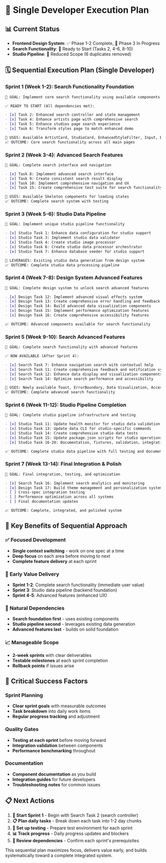 # 🎯 Single Developer Execution Plan

## 📊 Current Status

- **Frontend Design System**: ✅ Phase 1-2 Complete, 🔄 Phase 3 In Progress
- **Search Functionality**: 🚀 Ready to Start (Tasks 2, 4-6, 8-10)
- **Studio Pipeline**: 🔧 Reduced Scope (6 duplicates removed)

## 🗓️ Sequential Execution Plan (Single Developer)

### **Sprint 1 (Week 1-2): Search Functionality Foundation**

```markdown
🎯 GOAL: Implement core search functionality using available components

✅ READY TO START (All dependencies met):

- [x] Task 2: Enhanced search controller and state management
- [x] Task 4: Enhance artists page with comprehensive search
- [x] Task 5: Enhance studios page search experience
- [x] Task 6: Transform styles page to match enhanced demo

🔧 USES: Available ArtistCard, StudioCard, EnhancedStyleFilter, Input, Button, Card, Badge, Tag components
📈 OUTCOME: Core search functionality across all main pages
```

### **Sprint 2 (Week 3-4): Advanced Search Features**

```markdown
🎯 GOAL: Complete search interface and navigation

- [x] Task 8: Implement advanced search interface
- [x] Task 9: Create consistent search result display
- [x] Task 10: Implement comprehensive navigation and UX
- [x] Task 15: Create comprehensive test suite for search functionality

🔧 USES: Available Skeleton components for loading states
📈 OUTCOME: Complete search system with testing
```

### **Sprint 3 (Week 5-6): Studio Data Pipeline**

```markdown
🎯 GOAL: Implement unique studio pipeline functionality

- [x] Studio Task 1: Enhance data configuration for studio support
- [x] Studio Task 3: Implement studio data validator
- [x] Studio Task 4: Create studio image processor
- [x] Studio Task 6: Create studio data processor orchestrator
- [x] Studio Task 7: Enhance database seeder for studio support

🔧 LEVERAGES: Existing studio data generation from design system
📈 OUTCOME: Complete studio data processing pipeline
```

### **Sprint 4 (Week 7-8): Design System Advanced Features**

```markdown
🎯 GOAL: Complete design system to unlock search advanced features

- [x] Design Task 12: Implement advanced visual effects system
- [x] Design Task 13: Create comprehensive error handling and feedback system
- [x] Design Task 14: Build advanced data visualization components
- [x] Design Task 15: Implement performance optimization features
- [x] Design Task 16: Create comprehensive accessibility features

📈 OUTCOME: Advanced components available for search functionality
```

### **Sprint 5 (Week 9-10): Search Advanced Features**

```markdown
🎯 GOAL: Complete search functionality with advanced features

✅ NOW AVAILABLE (After Sprint 4):

- [x] Search Task 7: Enhance navigation search with contextual help
- [x] Search Task 11: Create comprehensive feedback and notification systems
- [x] Search Task 12: Enhance data display and visualization components
- [x] Search Task 14: Optimize search performance and accessibility

🔧 USES: Newly available Toast, ErrorBoundary, Data Visualization, Accessibility components
📈 OUTCOME: Complete advanced search functionality
```

### **Sprint 6 (Week 11-12): Studio Pipeline Completion**

```markdown
🎯 GOAL: Complete studio pipeline infrastructure and testing

- [x] Studio Task 11: Update health monitor for studio data validation
- [x] Studio Task 13: Update data CLI for studio-specific commands
- [x] Studio Task 14: Create comprehensive studio data tests
- [x] Studio Task 15: Update package.json scripts for studio operations
- [x] Studio Task 16-20: Documentation, fixtures, validation, integration testing

📈 OUTCOME: Complete studio data pipeline with full testing and documentation
```

### **Sprint 7 (Week 13-14): Final Integration & Polish**

```markdown
🎯 GOAL: Final integration, testing, and optimization

- [x] Search Task 16: Implement search analytics and monitoring
- [x] Design Task 17: Build theme management and personalization system
- [ ] Cross-spec integration testing
- [ ] Performance optimization across all systems
- [ ] Final documentation updates

📈 OUTCOME: Complete, integrated, and polished system
```

## 🎯 Key Benefits of Sequential Approach

### ✅ **Focused Development**

- **Single context switching** - work on one spec at a time
- **Deep focus** on each area before moving to next
- **Complete feature delivery** at each sprint

### 🚀 **Early Value Delivery**

- **Sprint 1-2**: Complete search functionality (immediate user value)
- **Sprint 3**: Studio data pipeline (backend foundation)
- **Sprint 4-5**: Advanced features (enhanced UX)

### 🔄 **Natural Dependencies**

- **Search foundation first** - uses existing components
- **Studio pipeline second** - leverages existing data generation
- **Advanced features last** - builds on solid foundation

### 📈 **Manageable Scope**

- **2-week sprints** with clear deliverables
- **Testable milestones** at each sprint completion
- **Rollback points** if issues arise

## 🚨 Critical Success Factors

### **Sprint Planning**

- **Clear sprint goals** with measurable outcomes
- **Task breakdown** into daily work items
- **Regular progress tracking** and adjustment

### **Quality Gates**

- **Testing at each sprint** before moving forward
- **Integration validation** between components
- **Performance benchmarking** throughout

### **Documentation**

- **Component documentation** as you build
- **Integration guides** for future developers
- **Troubleshooting notes** for common issues

## 📋 Next Actions

1. **🚀 Start Sprint 1** - Begin with Search Task 2 (search controller)
2. **📋 Plan daily tasks** - Break down each task into 1-2 day chunks
3. **🧪 Set up testing** - Prepare test environment for each sprint
4. **📊 Track progress** - Daily progress updates and blockers
5. **🔄 Review dependencies** - Confirm each sprint's prerequisites

This sequential plan maximizes focus, delivers value early, and builds systematically toward a complete integrated system.
